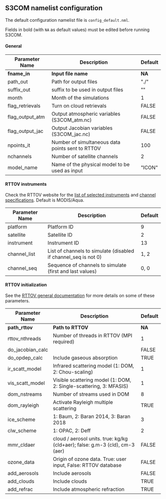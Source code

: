 ## S3COM namelist configuration

The default configuration namelist file is `config_default.nml`. 

Fields in bold (with `NA` as default values) must be edited before running S3COM.

#### General 

| Parameter Name | Description | Default |
| --- | --- | --- | 
| **fname_in** | **Input file name** | **NA** |
| path_out | Path for output files | "./" |
| suffix_out | suffix to be used in output files | "" |
| month | Month of the simulations | 1 |
| flag_retrievals | Turn on cloud retrievals | FALSE |
| flag_output_atm | Output atmospheric variables (S3COM_atm.nc) | FALSE |
| flag_output_jac | Output Jacobian variables (S3COM_jac.nc) | FALSE |
| npoints_it | Number of simultaneous data points sent to RTTOV | 100 |
| nchannels | Number of satellite channels | 2 |
| model_name | Name of the physical model to be used as input | "ICON" |

#### RTTOV instruments

Check the RTTOV website for the [list of selected instruments](https://nwp-saf.eumetsat.int/site/software/rttov/documentation/platforms-supported/) and  [channel specifications](https://nwp-saf.eumetsat.int/site/software/rttov/download/coefficients/spectral-response-functions/). Default is MODIS/Aqua.

| Parameter Name | Description | Default |
| --- | --- | --- | 
| platform | Platform ID | 9 |
| satellite | Satellite ID | 2 |
| instrument | Instrument ID | 13 |
| channel_list | List of channels to simulate (disabled if channel_seq is not 0) | 1, 2 |
| channel_seq | Sequence of channels to simulate (first and last values) | 0, 0 |

#### RTTOV initialization

See the [RTTOV general documentation](https://nwp-saf.eumetsat.int/site/download/documentation/rtm/docs_rttov13/users_guide_rttov13_v1.2.pdf) for more details on some of these parameters.

| Parameter Name | Description | Default |
| --- | --- | --- | 
| **path_rttov** | **Path to RTTOV** | **NA** |
| rttov_nthreads | Number of threads in RTTOV (MPI required) | 1 |
| do_jacobian_calc | | FALSE |
| do_opdep_calc | Include gaseous absorption | TRUE |
| ir_scatt_model | Infrared scattering model (1: DOM, 2: Chou-scaling) | 1 |
| vis_scatt_model | Visible scattering model (1: DOM, 2: Single-scattering, 3: MFASIS) | 1 |
| dom_nstreams | Number of streams used in DOM | 8 |
| dom_rayleigh | Activate Rayleigh multiple scattering | TRUE |
| ice_scheme | 1: Baum, 2: Baran 2014, 3: Baran 2018 | 3 |
| clw_scheme | 1: OPAC, 2: Deff | 2 |
| mmr_cldaer | cloud / aerosol units. true: kg/kg (cld+aer); false: g.m-3 (cld), cm-3 (aer) | FALSE |
| ozone_data | Origin of ozone data. True: user input, False: RTTOV database | FALSE |
| add_aerosols | Include aerosols | FALSE |
| add_clouds | Include clouds | TRUE |
| add_refrac | Include atmospheric refraction | TRUE |


